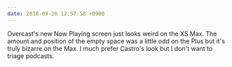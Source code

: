 ```yaml
---
date: 2018-09-26 12:57:58 +0900
---
```

Overcast's new Now Playing screen just looks weird on the XS Max. The amount and position of the empty space was a little odd on the Plus but it's truly bizarre on the Max. I much prefer Castro's look but I don't want to triage podcasts.
